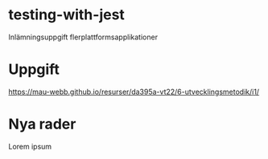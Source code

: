 # testing-with-jest
Inlämningsuppgift flerplattformsapplikationer


# Uppgift
https://mau-webb.github.io/resurser/da395a-vt22/6-utvecklingsmetodik/i1/

# Nya rader
Lorem ipsum
